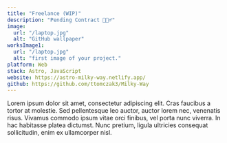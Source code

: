 ```yaml
---
title: "Freelance (WIP)"
description: "Pending Contract 🙇🏽‍♂️"
image:
  url: "/laptop.jpg"
  alt: "GitHub wallpaper"
worksImage1:
  url: "/laptop.jpg"
  alt: "first image of your project."
platform: Web
stack: Astro, JavaScript
website: https://astro-milky-way.netlify.app/
github: https://github.com/ttomczak3/Milky-Way
---
```


Lorem ipsum dolor sit amet, consectetur adipiscing elit. Cras faucibus a tortor at molestie. Sed pellentesque leo auctor, auctor lorem nec, venenatis risus. Vivamus commodo ipsum vitae orci finibus, vel porta nunc viverra. In hac habitasse platea dictumst. Nunc pretium, ligula ultricies consequat sollicitudin, enim ex ullamcorper nisl.
